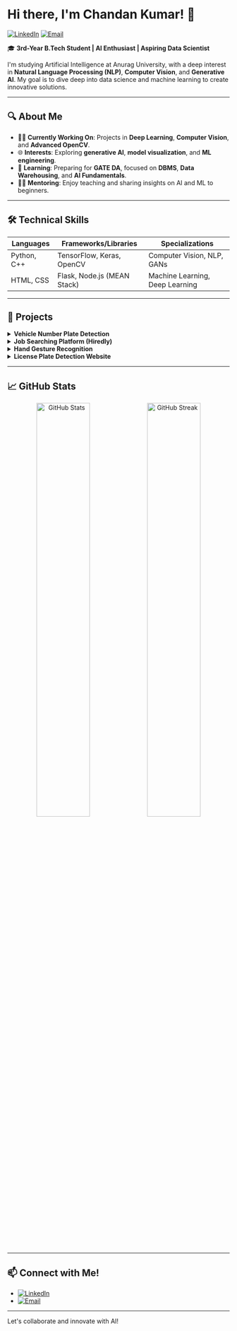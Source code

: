 # Hi there, I'm Chandan Kumar! 👋

[![LinkedIn](https://img.shields.io/badge/LinkedIn-0077B5?style=flat&logo=linkedin&logoColor=white)](https://www.linkedin.com/in/vanjarapuchandan)
[![Email](https://img.shields.io/badge/Email-D14836?style=flat&logo=gmail&logoColor=white)](mailto:gangaputrachandan@email.com)

🎓 **3rd-Year B.Tech Student | AI Enthusiast | Aspiring Data Scientist**

I'm studying Artificial Intelligence at Anurag University, with a deep interest in **Natural Language Processing (NLP)**, **Computer Vision**, and **Generative AI**. My goal is to dive deep into data science and machine learning to create innovative solutions.

---

## 🔍 About Me

- 🧑‍💻 **Currently Working On**: Projects in **Deep Learning**, **Computer Vision**, and **Advanced OpenCV**.
- 🌐 **Interests**: Exploring **generative AI**, **model visualization**, and **ML engineering**.
- 📖 **Learning**: Preparing for **GATE DA**, focused on **DBMS**, **Data Warehousing**, and **AI Fundamentals**.
- 👨‍🏫 **Mentoring**: Enjoy teaching and sharing insights on AI and ML to beginners.

---

## 🛠️ Technical Skills

| **Languages**           | **Frameworks/Libraries**         | **Specializations**        |
|-------------------------|----------------------------------|----------------------------|
| Python, C++             | TensorFlow, Keras, OpenCV        | Computer Vision, NLP, GANs |
| HTML, CSS               | Flask, Node.js (MEAN Stack)      | Machine Learning, Deep Learning |

---

## 💼 Projects

<details>
  <summary><b>Vehicle Number Plate Detection</b></summary>
  A real-time number plate detection project using **YOLOv7** and **OpenCV**. This project includes training a YOLOv7 model on Google Colab and deploying it locally for vehicle plate recognition.
</details>

<details>
  <summary><b>Job Searching Platform (Hiredly)</b></summary>
  Built a job search website using the MEAN stack where users can apply for jobs and employers can post job listings. The platform also includes a reporting dashboard.
</details>

<details>
  <summary><b>Hand Gesture Recognition</b></summary>
  Developed a CNN-based model to classify various hand gestures, enabling gesture-based control systems for applications in interactive interfaces.
</details>

<details>
  <summary><b>License Plate Detection Website</b></summary>
  Created a web application that processes live video input to detect license plates and extracts the text using **OpenCV** and **OCR** integration.
</details>

---

## 📈 GitHub Stats

<p align="center">
  <img src="https://github-readme-stats.vercel.app/api?username=chandankumar123456&show_icons=true&theme=radical&hide_border=true" alt="GitHub Stats" width="49%"/>
  <img src="https://github-readme-streak-stats.herokuapp.com/?user=chandankumar123456&theme=radical&hide_border=true" alt="GitHub Streak" width="49%"/>
</p>

---

## 📫 Connect with Me!

- [![LinkedIn](https://img.shields.io/badge/LinkedIn-0077B5?style=flat&logo=linkedin&logoColor=white)](https://www.linkedin.com/in/vanjarapuchandan)
- [![Email](https://img.shields.io/badge/Email-D14836?style=flat&logo=gmail&logoColor=white)](mailto:gangaputrachandan@email.com)

---

Let's collaborate and innovate with AI!
